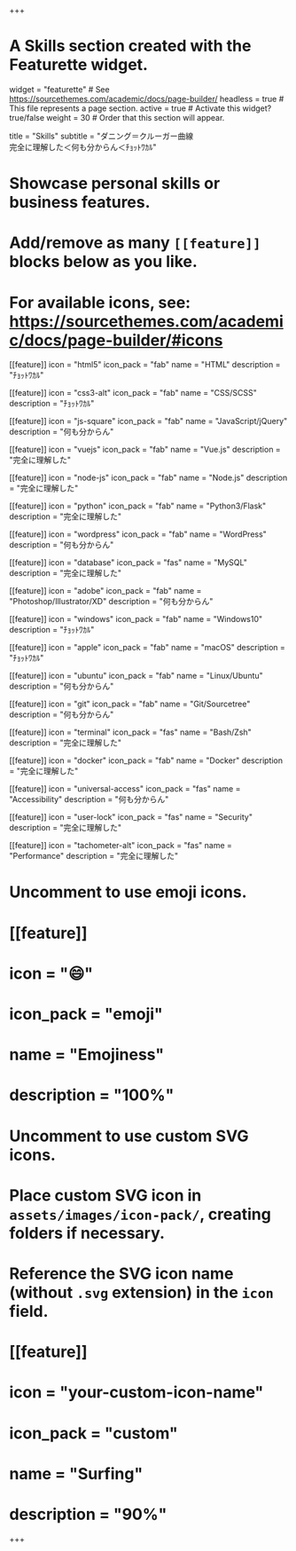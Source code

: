 +++
# A Skills section created with the Featurette widget.
widget = "featurette"  # See https://sourcethemes.com/academic/docs/page-builder/
headless = true  # This file represents a page section.
active = true  # Activate this widget? true/false
weight = 30  # Order that this section will appear.

title = "Skills"
subtitle = "ダニング＝クルーガー曲線<br>完全に理解した＜何も分からん＜ﾁｮｯﾄﾜｶﾙ"

# Showcase personal skills or business features.
# 
# Add/remove as many `[[feature]]` blocks below as you like.
# 
# For available icons, see: https://sourcethemes.com/academic/docs/page-builder/#icons

[[feature]]
  icon = "html5"
  icon_pack = "fab"
  name = "HTML"
  description = "ﾁｮｯﾄﾜｶﾙ"

[[feature]]
  icon = "css3-alt"
  icon_pack = "fab"
  name = "CSS/SCSS"
  description = "ﾁｮｯﾄﾜｶﾙ"

[[feature]]
  icon = "js-square"
  icon_pack = "fab"
  name = "JavaScript/jQuery"
  description = "何も分からん"

[[feature]]
  icon = "vuejs"
  icon_pack = "fab"
  name = "Vue.js"
  description = "完全に理解した"

[[feature]]
  icon = "node-js"
  icon_pack = "fab"
  name = "Node.js"
  description = "完全に理解した"

[[feature]]
  icon = "python"
  icon_pack = "fab"
  name = "Python3/Flask"
  description = "完全に理解した"

[[feature]]
  icon = "wordpress"
  icon_pack = "fab"
  name = "WordPress"
  description = "何も分からん"

[[feature]]
  icon = "database"
  icon_pack = "fas"
  name = "MySQL"
  description = "完全に理解した"

[[feature]]
  icon = "adobe"
  icon_pack = "fab"
  name = "Photoshop/Illustrator/XD"
  description = "何も分からん"

[[feature]]
  icon = "windows"
  icon_pack = "fab"
  name = "Windows10"
  description = "ﾁｮｯﾄﾜｶﾙ"

[[feature]]
  icon = "apple"
  icon_pack = "fab"
  name = "macOS"
  description = "ﾁｮｯﾄﾜｶﾙ"

[[feature]]
  icon = "ubuntu"
  icon_pack = "fab"
  name = "Linux/Ubuntu"
  description = "何も分からん"

[[feature]]
  icon = "git"
  icon_pack = "fab"
  name = "Git/Sourcetree"
  description = "何も分からん"

[[feature]]
  icon = "terminal"
  icon_pack = "fas"
  name = "Bash/Zsh"
  description = "完全に理解した"

[[feature]]
  icon = "docker"
  icon_pack = "fab"
  name = "Docker"
  description = "完全に理解した"

[[feature]]
  icon = "universal-access"
  icon_pack = "fas"
  name = "Accessibility"
  description = "何も分からん"

[[feature]]
  icon = "user-lock"
  icon_pack = "fas"
  name = "Security"
  description = "完全に理解した"

[[feature]]
  icon = "tachometer-alt"
  icon_pack = "fas"
  name = "Performance"
  description = "完全に理解した"
# Uncomment to use emoji icons.
# [[feature]]
#  icon = ":smile:"
#  icon_pack = "emoji"
#  name = "Emojiness"
#  description = "100%"  

# Uncomment to use custom SVG icons.
# Place custom SVG icon in `assets/images/icon-pack/`, creating folders if necessary.
# Reference the SVG icon name (without `.svg` extension) in the `icon` field.
# [[feature]]
#  icon = "your-custom-icon-name"
#  icon_pack = "custom"
#  name = "Surfing"
#  description = "90%"

+++
